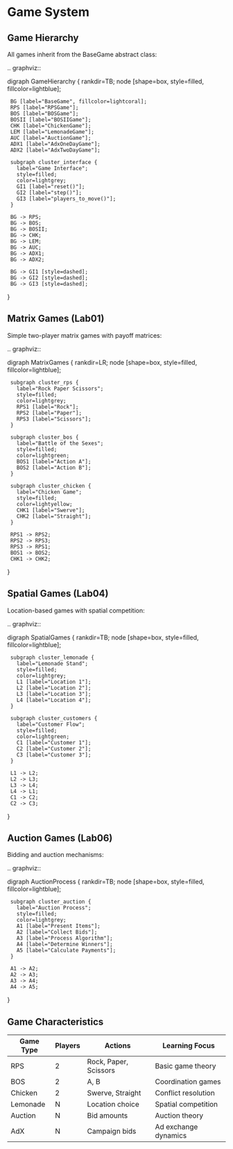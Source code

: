 # Game System

## Game Hierarchy

All games inherit from the BaseGame abstract class:

.. graphviz::

   digraph GameHierarchy {
     rankdir=TB;
     node [shape=box, style=filled, fillcolor=lightblue];
     
     BG [label="BaseGame", fillcolor=lightcoral];
     RPS [label="RPSGame"];
     BOS [label="BOSGame"];
     BOSII [label="BOSIIGame"];
     CHK [label="ChickenGame"];
     LEM [label="LemonadeGame"];
     AUC [label="AuctionGame"];
     ADX1 [label="AdxOneDayGame"];
     ADX2 [label="AdxTwoDayGame"];
     
     subgraph cluster_interface {
       label="Game Interface";
       style=filled;
       color=lightgrey;
       GI1 [label="reset()"];
       GI2 [label="step()"];
       GI3 [label="players_to_move()"];
     }
     
     BG -> RPS;
     BG -> BOS;
     BG -> BOSII;
     BG -> CHK;
     BG -> LEM;
     BG -> AUC;
     BG -> ADX1;
     BG -> ADX2;
     
     BG -> GI1 [style=dashed];
     BG -> GI2 [style=dashed];
     BG -> GI3 [style=dashed];
   }

## Matrix Games (Lab01)

Simple two-player matrix games with payoff matrices:

.. graphviz::

   digraph MatrixGames {
     rankdir=LR;
     node [shape=box, style=filled, fillcolor=lightblue];
     
     subgraph cluster_rps {
       label="Rock Paper Scissors";
       style=filled;
       color=lightgrey;
       RPS1 [label="Rock"];
       RPS2 [label="Paper"];
       RPS3 [label="Scissors"];
     }
     
     subgraph cluster_bos {
       label="Battle of the Sexes";
       style=filled;
       color=lightgreen;
       BOS1 [label="Action A"];
       BOS2 [label="Action B"];
     }
     
     subgraph cluster_chicken {
       label="Chicken Game";
       style=filled;
       color=lightyellow;
       CHK1 [label="Swerve"];
       CHK2 [label="Straight"];
     }
     
     RPS1 -> RPS2;
     RPS2 -> RPS3;
     RPS3 -> RPS1;
     BOS1 -> BOS2;
     CHK1 -> CHK2;
   }

## Spatial Games (Lab04)

Location-based games with spatial competition:

.. graphviz::

   digraph SpatialGames {
     rankdir=TB;
     node [shape=box, style=filled, fillcolor=lightblue];
     
     subgraph cluster_lemonade {
       label="Lemonade Stand";
       style=filled;
       color=lightgrey;
       L1 [label="Location 1"];
       L2 [label="Location 2"];
       L3 [label="Location 3"];
       L4 [label="Location 4"];
     }
     
     subgraph cluster_customers {
       label="Customer Flow";
       style=filled;
       color=lightgreen;
       C1 [label="Customer 1"];
       C2 [label="Customer 2"];
       C3 [label="Customer 3"];
     }
     
     L1 -> L2;
     L2 -> L3;
     L3 -> L4;
     L4 -> L1;
     C1 -> C2;
     C2 -> C3;
   }

## Auction Games (Lab06)

Bidding and auction mechanisms:

.. graphviz::

   digraph AuctionProcess {
     rankdir=TB;
     node [shape=box, style=filled, fillcolor=lightblue];
     
     subgraph cluster_auction {
       label="Auction Process";
       style=filled;
       color=lightgrey;
       A1 [label="Present Items"];
       A2 [label="Collect Bids"];
       A3 [label="Process Algorithm"];
       A4 [label="Determine Winners"];
       A5 [label="Calculate Payments"];
     }
     
     A1 -> A2;
     A2 -> A3;
     A3 -> A4;
     A4 -> A5;
   }

## Game Characteristics

| Game Type | Players | Actions | Learning Focus |
|-----------|---------|---------|----------------|
| RPS | 2 | Rock, Paper, Scissors | Basic game theory |
| BOS | 2 | A, B | Coordination games |
| Chicken | 2 | Swerve, Straight | Conflict resolution |
| Lemonade | N | Location choice | Spatial competition |
| Auction | N | Bid amounts | Auction theory |
| AdX | N | Campaign bids | Ad exchange dynamics | 